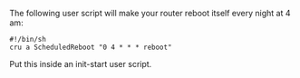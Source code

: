 The following user script will make your router reboot itself every night at 4 am:

```
#!/bin/sh
cru a ScheduledReboot "0 4 * * * reboot"
```

Put this inside an init-start user script.

